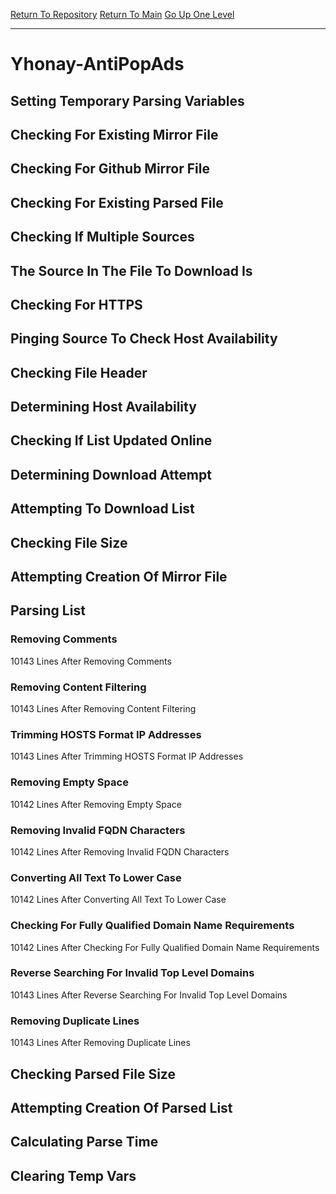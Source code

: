 [Return To Repository](https://github.com/deathbybandaid/piholeparser/)
[Return To Main](https://github.com/deathbybandaid/piholeparser/blob/master/RecentRunLogs/Mainlog.md)
[Go Up One Level](https://github.com/deathbybandaid/piholeparser/blob/master/RecentRunLogs/TopLevelScripts/30-Processing-External-Blacklists.md)
____________________________________
# Yhonay-AntiPopAds
## Setting Temporary Parsing Variables
## Checking For Existing Mirror File
## Checking For Github Mirror File
## Checking For Existing Parsed File
## Checking If Multiple Sources
## The Source In The File To Download Is
## Checking For HTTPS
## Pinging Source To Check Host Availability
## Checking File Header
## Determining Host Availability
## Checking If List Updated Online
## Determining Download Attempt
## Attempting To Download List
## Checking File Size
## Attempting Creation Of Mirror File
## Parsing List
### Removing Comments
10143 Lines After Removing Comments
### Removing Content Filtering
10143 Lines After Removing Content Filtering
### Trimming HOSTS Format IP Addresses
10143 Lines After Trimming HOSTS Format IP Addresses
### Removing Empty Space
10142 Lines After Removing Empty Space
### Removing Invalid FQDN Characters
10142 Lines After Removing Invalid FQDN Characters
### Converting All Text To Lower Case
10142 Lines After Converting All Text To Lower Case
### Checking For Fully Qualified Domain Name Requirements
10142 Lines After Checking For Fully Qualified Domain Name Requirements
### Reverse Searching For Invalid Top Level Domains
10143 Lines After Reverse Searching For Invalid Top Level Domains
### Removing Duplicate Lines
10143 Lines After Removing Duplicate Lines
## Checking Parsed File Size
## Attempting Creation Of Parsed List
## Calculating Parse Time
## Clearing Temp Vars
